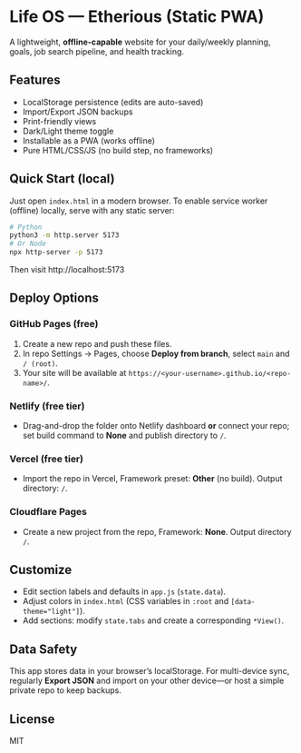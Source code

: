# Life OS — Etherious (Static PWA)

A lightweight, **offline-capable** website for your daily/weekly planning, goals, job search pipeline, and health tracking.

## Features
- LocalStorage persistence (edits are auto-saved)
- Import/Export JSON backups
- Print-friendly views
- Dark/Light theme toggle
- Installable as a PWA (works offline)
- Pure HTML/CSS/JS (no build step, no frameworks)

## Quick Start (local)
Just open `index.html` in a modern browser. To enable service worker (offline) locally, serve with any static server:
```bash
# Python
python3 -m http.server 5173
# Or Node
npx http-server -p 5173
```
Then visit http://localhost:5173

## Deploy Options
### GitHub Pages (free)
1. Create a new repo and push these files.
2. In repo Settings → Pages, choose **Deploy from branch**, select `main` and `/ (root)`.
3. Your site will be available at `https://<your-username>.github.io/<repo-name>/`.

### Netlify (free tier)
- Drag-and-drop the folder onto Netlify dashboard **or** connect your repo; set build command to **None** and publish directory to `/`.

### Vercel (free tier)
- Import the repo in Vercel, Framework preset: **Other** (no build). Output directory: `/`.

### Cloudflare Pages
- Create a new project from the repo, Framework: **None**. Output directory `/`.

## Customize
- Edit section labels and defaults in `app.js` (`state.data`).
- Adjust colors in `index.html` (CSS variables in `:root` and `[data-theme="light"]`).
- Add sections: modify `state.tabs` and create a corresponding `*View()`.

## Data Safety
This app stores data in your browser’s localStorage. For multi-device sync, regularly **Export JSON** and import on your other device—or host a simple private repo to keep backups.

## License
MIT

